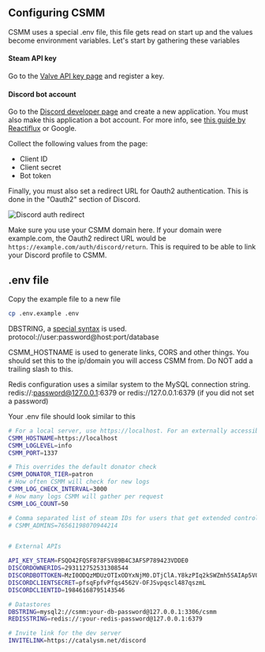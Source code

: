 ## Configuring CSMM

CSMM uses a special .env file, this file gets read on start up and the values become environment variables. Let's start by gathering these variables

#### Steam API key

Go to the [Valve API key page](https://steamcommunity.com/dev/apikey) and register a key.

#### Discord bot account

Go to the [Discord developer page](https://discordapp.com/developers/applications) and create a new application. You must also make this application a bot account. For more info, see [this guide by Reactiflux](https://github.com/reactiflux/discord-irc/wiki/Creating-a-discord-bot-&-getting-a-token) or Google.

Collect the following values from the page:

- Client ID
- Client secret
- Bot token

Finally, you must also set a redirect URL for Oauth2 authentication. This is done in the "Oauth2" section of Discord.

![Discord auth redirect](/assets/images/CSMM/discordIntegration/discord-redirect.png)

Make sure you use your CSMM domain here. If your domain were example.com, the Oauth2 redirect URL would be `https://example.com/auth/discord/return`. This is required to be able to link your Discord profile to CSMM.

## .env file

Copy the example file to a new file

```bash
cp .env.example .env
```

DBSTRING, a [special syntax](https://sailsjs.com/documentation/reference/configuration/sails-config-datastores#?the-connection-url) is used. protocol://user:password@host:port/database

CSMM_HOSTNAME is used to generate links, CORS and other things. You should set this to the ip/domain you will access CSMM from. Do NOT add a trailing slash to this.

Redis configuration uses a similar system to the MySQL connection string. redis://:password@127.0.0.1:6379 or redis://127.0.0.1:6379 (if you did not set a password)

Your .env file should look similar to this

```bash
# For a local server, use https://localhost. For an externally accessible server, use your domain i.e. https://example.com.
CSMM_HOSTNAME=https://localhost
CSMM_LOGLEVEL=info
CSMM_PORT=1337

# This overrides the default donator check
CSMM_DONATOR_TIER=patron
# How often CSMM will check for new logs
CSMM_LOG_CHECK_INTERVAL=3000
# How many logs CSMM will gather per request
CSMM_LOG_COUNT=50

# Comma separated list of steam IDs for users that get extended control, uncomment and add your own IDs
# CSMM_ADMINS=76561198070944214


# External APIs

API_KEY_STEAM=FSQO42FQSF878FSV89B4C3AFSP789423VDDE0
DISCORDOWNERIDS=293112752531308544
DISCORDBOTTOKEN=MzI0ODQzMDUzOTIxODYxNjM0.DTjClA.Y8kzPIq2kSWZmh5SAIAp5VOTcO4
DISCORDCLIENTSECRET=pfsqFpfvPfqs4562V-OFJSvpqscl487qszmL
DISCORDCLIENTID=19846168795143546

# Datastores
DBSTRING=mysql2://csmm:your-db-password@127.0.0.1:3306/csmm
REDISSTRING=redis://:your-redis-password@127.0.0.1:6379

# Invite link for the dev server
INVITELINK=https://catalysm.net/discord
```